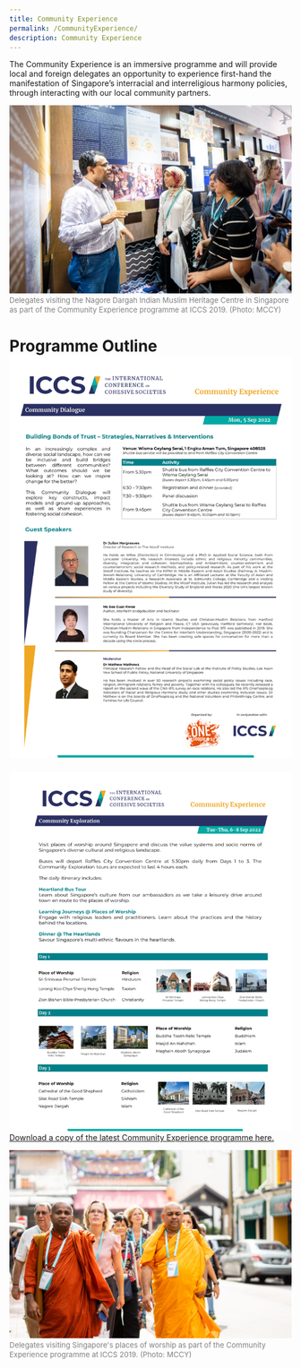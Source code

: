 ```yaml
---
title: Community Experience
permalink: /CommunityExperience/
description: Community Experience
---
```

The Community Experience is an immersive programme and will provide local and foreign delegates an opportunity to experience first-hand the manifestation of Singapore’s interracial and interreligious harmony policies, through interacting with our local community partners. 



![](/images/Community%20Experience/21june2019iccsphotog3-293a.jpg)
<font color = "grey"><font size="-1">Delegates visiting the Nagore Dargah Indian Muslim Heritage Centre in Singapore as part of the Community Experience programme at ICCS 2019. (Photo: MCCY)</font></font>

# Programme Outline![](/images/ICCS%20CE%201_as%20at%2025%20Aug%202022.png)
![](/images/Community%20Experience/ICCS%20programme_300822.png)
[Download a copy of the latest Community Experience programme here.](/files/ICCS%20Community%20Experience_as%20at%2025%20Aug%202022.pdf)

![](/images/Community%20Experience/21june2019iccsphotog3-225.jpg)
<font color = "grey"><font size="-1">Delegates visiting Singapore's places of worship as part of the Community Experience programme at ICCS 2019. (Photo: MCCY)</font></font>